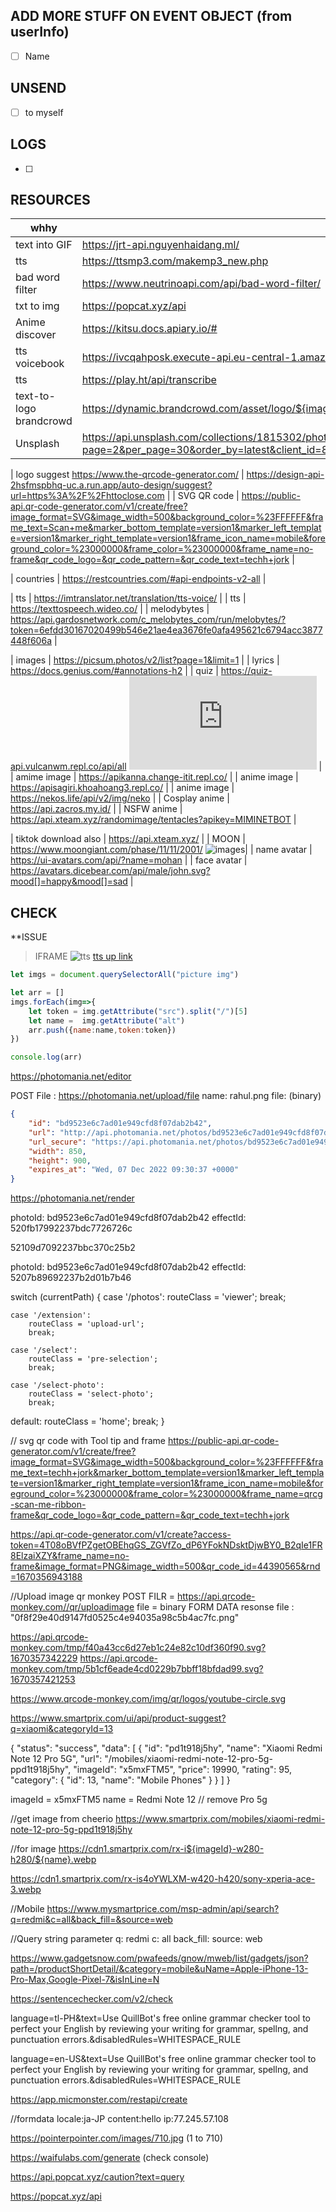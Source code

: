 ## ADD MORE STUFF ON EVENT OBJECT (from userInfo)
- [ ] Name

## UNSEND
- [ ] to myself

## LOGS
- [ ] 

## RESOURCES
|  whhy      | Link |
| ----------- | ----------- |
| text into GIF | https://jrt-api.nguyenhaidang.ml/   |    
| tts         |  https://ttsmp3.com/makemp3_new.php | 
| bad word filter   |  https://www.neutrinoapi.com/api/bad-word-filter/ |
| txt to img  |  https://popcat.xyz/api |
|  Anime discover  | https://kitsu.docs.apiary.io/# |
| tts voicebook | https://ivcqahposk.execute-api.eu-central-1.amazonaws.com/prod/audio |  
| tts | https://play.ht/api/transcribe |
| text-to-logo brandcrowd | https://dynamic.brandcrowd.com/asset/logo/${image_token}/logo-search-grid-${size}x?text=ewew  size =1x,2x image_token=folder on that|
| Unsplash | https://api.unsplash.com/collections/1815302/photos?page=2&per_page=30&order_by=latest&client_id=83517be9c4685efc88141c68e27981e43e7ee60749fd0634ac57b04eb9bd66bc&_=1670354072301 |

| logo suggest https://www.the-qrcode-generator.com/  | https://design-api-2hsfmspbhq-uc.a.run.app/auto-design/suggest?url=https%3A%2F%2Fhttoclose.com | 
| SVG QR code | https://public-api.qr-code-generator.com/v1/create/free?image_format=SVG&image_width=500&background_color=%23FFFFFF&frame_text=Scan+me&marker_bottom_template=version1&marker_left_template=version1&marker_right_template=version1&frame_icon_name=mobile&foreground_color=%23000000&frame_color=%23000000&frame_name=no-frame&qr_code_logo=&qr_code_pattern=&qr_code_text=techh+jork | 

| countries | https://restcountries.com/#api-endpoints-v2-all |

| tts | https://imtranslator.net/translation/tts-voice/ |
| tts | https://texttospeech.wideo.co/ |
| melodybytes | https://api.gardosnetwork.com/c_melobytes_com/run/melobytes/?token=6efdd30167020499b546e21ae4ea3676fe0afa495621c6794acc3877448f606a |

| images  | https://picsum.photos/v2/list?page=1&limit=1 |
| lyrics | https://docs.genius.com/#annotations-h2 |
|  quiz     | https://quiz-api.vulcanwm.repl.co/api/all ![docs](https://github.com/VulcanWM/Quiz-API/blob/API/APILANG/nodejs.md) |
|   amime image   |  https://apikanna.change-itit.repl.co/ |
| anime image | https://apisagiri.khoahoang3.repl.co/ |
| anime image | https://nekos.life/api/v2/img/neko |
| Cosplay anime | https://api.zacros.my.id/ |
| NSFW anime | https://api.xteam.xyz/randomimage/tentacles?apikey=MIMINETBOT |

| tiktok download also  | https://api.xteam.xyz/ |
| MOON |  https://www.moongiant.com/phase/11/11/2001/ ![images](https://www.moongiant.com/images/today_phase/?C=M;O=D)|
| name avatar |  https://ui-avatars.com/api/?name=mohan |
|  face avatar |  https://avatars.dicebear.com/api/male/john.svg?mood[]=happy&mood[]=sad |


## CHECK 

**ISSUE 

> IFRAME  ![tts](https://imtranslator.net/translation/tts-voice/)
 [tts up link](https://imtranslator.net/translate-and-speak/speak/japanese/)





```js
let imgs = document.querySelectorAll("picture img")

let arr = []
imgs.forEach(img=>{
    let token = img.getAttribute("src").split("/")[5]
    let name =  img.getAttribute("alt")
    arr.push({name:name,token:token})
})

console.log(arr)
```




https://photomania.net/editor


<!-- Formdata -->
POST  File : 
https://photomania.net/upload/file
name: rahul.png
file: (binary)
```json
{
    "id": "bd9523e6c7ad01e949cfd8f07dab2b42",
    "url": "http://api.photomania.net/photos/bd9523e6c7ad01e949cfd8f07dab2b42.jpg",
    "url_secure": "https://api.photomania.net/photos/bd9523e6c7ad01e949cfd8f07dab2b42.jpg",
    "width": 850,
    "height": 900,
    "expires_at": "Wed, 07 Dec 2022 09:30:37 +0000"
}
```

https://photomania.net/render
<!-- Formdata -->
photoId: bd9523e6c7ad01e949cfd8f07dab2b42
effectId: 520fb17992237bdc7726726c

52109d7092237bbc370c25b2

photoId:  bd9523e6c7ad01e949cfd8f07dab2b42
effectId: 5207b89692237b2d01b7b46




 switch (currentPath) {
    case '/photos':
        routeClass = 'viewer';
        break;

    case '/extension':
        routeClass = 'upload-url';
        break;

    case '/select':
        routeClass = 'pre-selection';
        break;

    case '/select-photo':
        routeClass = 'select-photo';
        break;

default:
        routeClass = 'home';
        break;
}





// svg qr code with Tool tip and frame
https://public-api.qr-code-generator.com/v1/create/free?image_format=SVG&image_width=500&background_color=%23FFFFFF&frame_text=techh+jork&marker_bottom_template=version1&marker_left_template=version1&marker_right_template=version1&frame_icon_name=mobile&foreground_color=%23000000&frame_color=%23000000&frame_name=qrcg-scan-me-ribbon-frame&qr_code_logo=&qr_code_pattern=&qr_code_text=techh+jork



https://api.qr-code-generator.com/v1/create?access-token=4T08oBVfPZgetOBEhqGS_ZGVfZo_dP6YFokNDsktDjwBY0_B2qIe1FR8ElzaiXZY&frame_name=no-frame&image_format=PNG&image_width=500&qr_code_id=44390565&rnd=1670356943188




//Upload image qr monkey
POST FILR  =  https://api.qrcode-monkey.com//qr/uploadimage
file = binary FORM DATA
resonse file : "0f8f29e40d9147fd0525c4e94035a98c5b4ac7fc.png"


https://api.qrcode-monkey.com/tmp/f40a43cc6d27eb1c24e82c10df360f90.svg?1670357342229
https://api.qrcode-monkey.com/tmp/5b1cf6eade4cd0229b7bbff18bfdad99.svg?1670357421253


https://www.qrcode-monkey.com/img/qr/logos/youtube-circle.svg





https://www.smartprix.com/ui/api/product-suggest?q=xiaomi&categoryId=13

{
    "status": "success",
    "data": [
        {
            "id": "pd1t918j5hy",
            "name": "Xiaomi Redmi Note 12 Pro 5G",
            "url": "/mobiles/xiaomi-redmi-note-12-pro-5g-ppd1t918j5hy",
            "imageId": "x5mxFTM5",
            "price": 19990,
            "rating": 95,
            "category": {
                "id": 13,
                "name": "Mobile Phones"
            }
        }
    ]
}


imageId = x5mxFTM5
name = Redmi Note 12 // remove Pro 5g 


//get image from cheerio
https://www.smartprix.com/mobiles/xiaomi-redmi-note-12-pro-5g-ppd1t918j5hy




//for image
https://cdn1.smartprix.com/rx-i${imageId}-w280-h280/${name}.webp

https://cdn1.smartprix.com/rx-is4oYWLXM-w420-h420/sony-xperia-ace-3.webp







//Mobile
 https://www.mysmartprice.com/msp-admin/api/search?q=redmi&c=all&back_fill=&source=web

//Query string parameter
q: redmi
c: all
back_fill: 
source: web




https://www.gadgetsnow.com/pwafeeds/gnow/mweb/list/gadgets/json?path=/productShortDetail/&category=mobile&uName=Apple-iPhone-13-Pro-Max,Google-Pixel-7&isInLine=N







https://sentencechecker.com/v2/check

language=tl-PH&text=Use QuillBot's free online grammar checker tool to perfect your English by reviewing your writing for grammar, spellng, and punctuation errors.&disabledRules=WHITESPACE_RULE

language=en-US&text=Use QuillBot's free online grammar checker tool to perfect your English by reviewing your writing for grammar, spellng, and punctuation errors.&disabledRules=WHITESPACE_RULE




https://app.micmonster.com/restapi/create

//formdata
locale:ja-JP
content:<voice name="su-ID-TutiNeural">hello</voice>
ip:77.245.57.108



https://pointerpointer.com/images/710.jpg   (1 to 710)


https://waifulabs.com/generate  (check console)

https://api.popcat.xyz/caution?text=query

https://popcat.xyz/api


